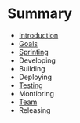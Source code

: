 # Summary

* [Introduction](README.md)
* [Goals](Goals.md)
* [Sprinting](Sprinting.md)
* Developing
* Building
* Deploying
* [Testing](Testing.md)
* Montioring
* [Team](TeamEvolution.md)
* Releasing

